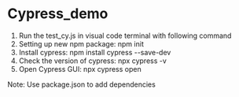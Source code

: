 # Cypress_demo
1. Run the test_cy.js in visual code terminal with following command 
3. Setting up new npm package: npm init
4. Install cypress: npm install cypress --save-dev
5. Check the version of cypress: npx cypress -v
6. Open Cypress GUI: npx cypress open

Note: Use package.json to add dependencies

